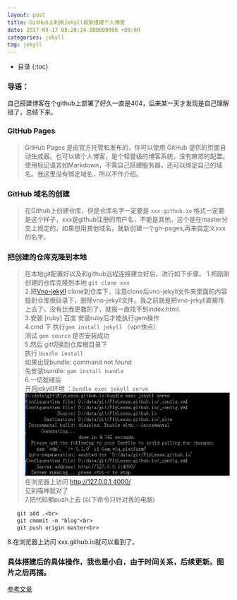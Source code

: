 ```yaml
---
layout: post
title: GitHub上利用Jekyll框架搭建个人博客
date: 2017-08-17 09:28:24.000000000 +09:00
categories: jekyll
tag: jekyll
---
```

* 目录
{:toc}
### 导语：<br>
 自己搭建博客在个github上部署了好久一直是404，后来某一天才发现是自己理解错了，总结下来。
### GitHub Pages
>GitHub Pages 是由官方托管和发布的，你可以使用 GitHub 提供的页面自动生成器。也可以做个人博客，是个轻量级的博客系统，没有麻烦的配置。使用标记语言如Markdown，不需自己搭建服务器，还可以绑定自己的域名。我这里没有绑定域名，所以不作介绍。
### GitHub 域名的创建
> 在Github上创建仓库，但是仓库名字一定要是 `xxx.github.io`  格式一定要是这个样子，xxx是github注册的用户名，不能是其他，这个是在master分支上规定的，如果想用其他域名，就新创建一个gh-pages,再来自定义xxx的名字。
### 把创建的仓库克隆到本地
>在本地git配置好以及和github远程连接建立好后，进行如下步骤。
1.把刚刚创建的仓库克隆到本地 `git clone xxx` <br>
2.把[Vno-jekyll](https://github.com/onevcat/vno-jekyll) clone到仓库下，注意clone后vno-jekyll文件夹里面的内容提到仓库根目录下，删除vno-jekyll文件。我之前就是把vno-jekyll直接传上去了，没有比我更蠢的了，就报一直找不到index.html.<br>
3.安装 [ruby] 百度  安装ruby后才能执行gem操作<br>
4.cmd 下 执行`gem install jekyll` （vpn快点）<br>
  测试 `gem source`  是否安装成功<br>
5.然后  git切换到仓库根目录下<br>
  执行 `bundle install`<br>
  如果出现bundle: command not found<br> 
  先安装bundle: `gem install bundle`<br>
6.一切就绪后<br>
   开启jekyll环境 ：`bundle exec jekyll serve`<br> 
   ![](/images/run.jpg)
   在浏览器上访问 http://127.0.0.1:4000/<br>
见到喵神就对了<br>
7.把代码都push上去  (以下命令只针对我的电脑)<br>
```
   git add .<br>
   git cmmmit -m "blog"<br>
   git push origin master<br>
```
8.在浏览器上访问 xxx.github.io就可以看到了。<br>

### 具体搭建后的具体操作，我也是小白，由于时间关系，后续更新。图片之后再插。<br>
[参考文章](http://www.jianshu.com/p/88c9e72978b4)


